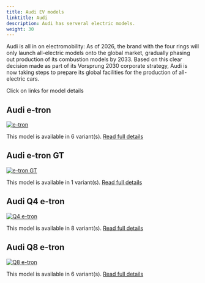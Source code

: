 ```yaml
---
title: Audi EV models
linktitle: Audi
description: Audi has serveral electric models. 
weight: 30
---
```

Audi is all in on electromobility: As of 2026, the brand with the four rings will only launch all-electric models onto the global market, gradually phasing out production of its combustion models by 2033. Based on this clear decision made as part of its Vorsprung 2030 corporate strategy, Audi is now taking steps to prepare its global facilities for the production of all-electric cars. 

Click on links for model details


## Audi e-tron

[![e-tron](https://media.evkx.net/multimedia/models/audi/e-tron/e-tron_s/main_1_st.jpg)](e-tron)

This model is available in 6 variant(s). 
[Read full details](e-tron/)

## Audi e-tron GT

[![e-tron GT](https://media.evkx.net/multimedia/models/audi/e-tron_gt/e-tron_gt/main_1_st.jpg)](e-tron_gt)

This model is available in 1 variant(s). 
[Read full details](e-tron_gt/)

## Audi Q4 e-tron

[![Q4 e-tron](https://media.evkx.net/multimedia/models/audi/q4_e-tron/q4_sportback_50_e-tron_quattro/main_1_st.jpg)](q4_e-tron)

This model is available in 8 variant(s). 
[Read full details](q4_e-tron/)

## Audi Q8 e-tron

[![Q8 e-tron](https://media.evkx.net/multimedia/models/audi/q8_e-tron/sq8_e-tron/exterior_1_st.jpeg)](q8_e-tron)

This model is available in 6 variant(s). 
[Read full details](q8_e-tron/)
